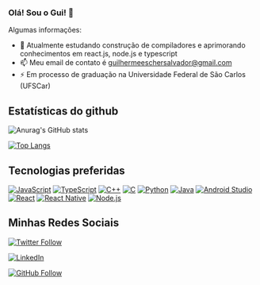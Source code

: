 ### Olá! Sou o Gui! 👋

Algumas informações:

- 🌱 Atualmente estudando construção de compiladores e aprimorando conhecimentos em react.js, node.js e typescript
- 📫 Meu email de contato é guilhermeeschersalvador@gmail.com
- ⚡ Em processo de graduação na Universidade Federal de São Carlos (UFSCar)

## Estatísticas do github



![Anurag's GitHub stats](https://github-readme-stats.vercel.app/api?username=GuiEscher&show_icons=true&theme=radical)

[![Top Langs](https://github-readme-stats.vercel.app/api/top-langs/?username=GuiEscher)](https://github.com/GuiEscher/GuiEscher)

## Tecnologias preferidas


[![JavaScript](https://img.shields.io/badge/-JavaScript-yellow?style=flat-square&logo=javascript&logoColor=white)](:javascript:)
[![TypeScript](https://img.shields.io/badge/-TypeScript-blue?style=flat-square&logo=typescript&logoColor=white)](:typescript:)
[![C++](https://img.shields.io/badge/-C++-00599C?style=flat-square&logo=c%2B%2B&logoColor=white)](:cpp:)
[![C](https://img.shields.io/badge/-C-00599C?style=flat-square&logo=c&logoColor=white)](:c:)
[![Python](https://img.shields.io/badge/-Python-3776AB?style=flat-square&logo=python&logoColor=white)](:python:)
[![Java](https://img.shields.io/badge/-Java-007396?style=flat-square&logo=java&logoColor=white)](:java:)
[![Android Studio](https://img.shields.io/badge/-Android%20Studio-3DDC84?style=flat-square&logo=android-studio&logoColor=white)](:android:)
[![React](https://img.shields.io/badge/-React-61DAFB?style=flat-square&logo=react&logoColor=white)](:react:)
[![React Native](https://img.shields.io/badge/-React%20Native-61DAFB?style=flat-square&logo=react&logoColor=white)](:reactnative:)
[![Node.js](https://img.shields.io/badge/-Node.js-339933?style=flat-square&logo=node.js&logoColor=white)](:nodejs:)

## Minhas Redes Sociais

[![Twitter Follow](https://img.shields.io/twitter/follow/EscherGuilherme?style=social)](https://twitter.com/EscherGuilherme)

[![LinkedIn](https://img.shields.io/badge/LinkedIn-0077B5?style=for-the-badge&logo=linkedin&logoColor=white)](https://www.linkedin.com/in/guilherme-salvador-escher-1b6181242/)

[![GitHub Follow](https://img.shields.io/github/followers/GuiEscher?style=social)](https://github.com/GuiEscher)

##

<!-- ![GIF animado](https://media2.giphy.com/media/42EDmnUHEGJHLxT8fK/giphy.gif) -->

